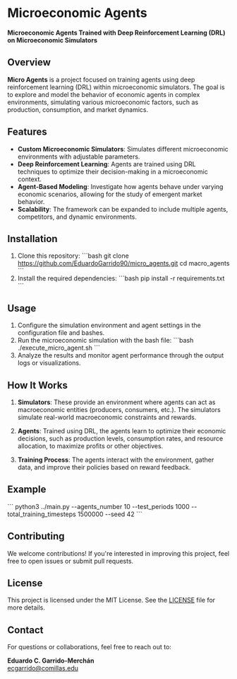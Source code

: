 
# Microeconomic Agents

**Microeconomic Agents Trained with Deep Reinforcement Learning (DRL) on Microeconomic Simulators**

## Overview

**Micro Agents** is a project focused on training agents using deep reinforcement learning (DRL) within microeconomic simulators. The goal is to explore and model the behavior of economic agents in complex environments, simulating various microeconomic factors, such as production, consumption, and market dynamics.

## Features

- **Custom Microeconomic Simulators**: Simulates different microeconomic environments with adjustable parameters.
- **Deep Reinforcement Learning**: Agents are trained using DRL techniques to optimize their decision-making in a microeconomic context.
- **Agent-Based Modeling**: Investigate how agents behave under varying economic scenarios, allowing for the study of emergent market behavior.
- **Scalability**: The framework can be expanded to include multiple agents, competitors, and dynamic environments.

## Installation

1. Clone this repository:
   \`\`\`bash
   git clone https://github.com/EduardoGarrido90/micro_agents.git
   cd macro_agents
   \`\`\`
2. Install the required dependencies:
   \`\`\`bash
   pip install -r requirements.txt
   \`\`\`

## Usage

1. Configure the simulation environment and agent settings in the configuration file and bashes.
2. Run the microeconomic simulation with the bash file:
   \`\`\`bash
   ./execute_micro_agent.sh
   \`\`\`
3. Analyze the results and monitor agent performance through the output logs or visualizations.

## How It Works

1. **Simulators**: These provide an environment where agents can act as macroeconomic entities (producers, consumers, etc.). The simulators simulate real-world macroeconomic constraints and rewards.
   
2. **Agents**: Trained using DRL, the agents learn to optimize their economic decisions, such as production levels, consumption rates, and resource allocation, to maximize profits or other objectives.

3. **Training Process**: The agents interact with the environment, gather data, and improve their policies based on reward feedback.

## Example

\`\`\`
python3 ../main.py --agents_number 10 --test_periods 1000 --total_training_timesteps 1500000 --seed 42
  \`\`\`

## Contributing

We welcome contributions! If you're interested in improving this project, feel free to open issues or submit pull requests.

## License

This project is licensed under the MIT License. See the [LICENSE](LICENSE) file for more details.

## Contact

For questions or collaborations, feel free to reach out to:

**Eduardo C. Garrido-Merchán**  
ecgarrido@comillas.edu
